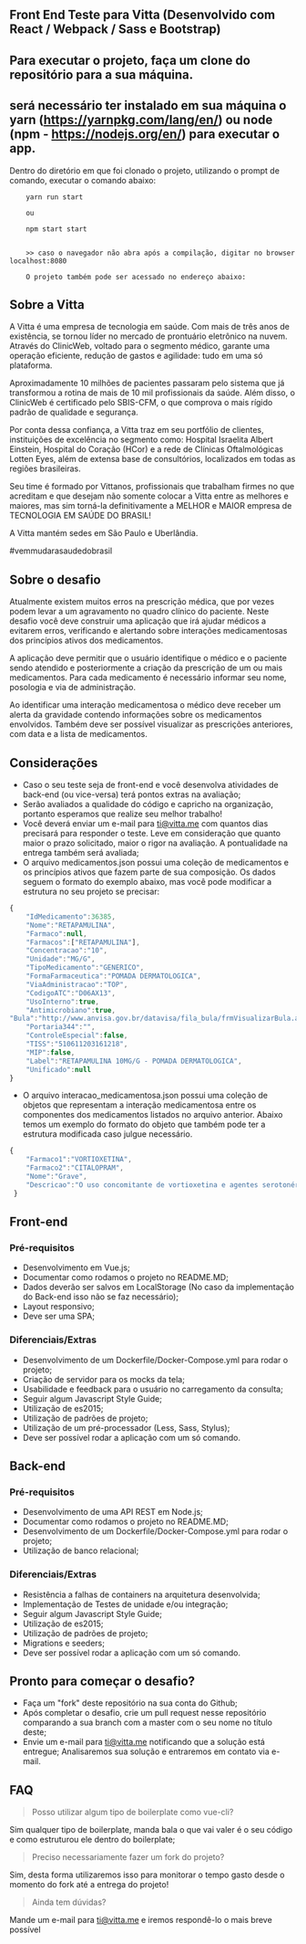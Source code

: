 ## Front End Teste para Vitta (Desenvolvido com React / Webpack / Sass e Bootstrap)

## Para executar o projeto, faça um clone do repositório para a sua máquina.
## será necessário ter instalado em sua máquina o yarn (https://yarnpkg.com/lang/en/) ou node (npm - https://nodejs.org/en/) para executar o app.

Dentro do diretório em que foi clonado o projeto, utilizando o prompt de comando, executar o comando abaixo:

		yarn run start  
		
		ou 
		
		npm start start


		>> caso o navegador não abra após a compilação, digitar no browser localhost:8080

		O projeto também pode ser acessado no endereço abaixo:









## Sobre a Vitta

A Vitta é uma empresa de tecnologia em saúde. Com mais de três anos de existência, se tornou líder no mercado de prontuário eletrônico na nuvem. Através do ClinicWeb, voltado para o segmento médico, garante uma operação eficiente, redução de gastos e agilidade: tudo em uma só plataforma.

Aproximadamente 10 milhões de pacientes passaram pelo sistema que já transformou a rotina de mais de 10 mil profissionais da saúde. Além disso, o ClinicWeb é certificado pelo SBIS-CFM, o que comprova o mais rígido padrão de qualidade e segurança.

Por conta dessa confiança, a Vitta traz em seu portfólio de clientes, instituições de excelência no segmento como: Hospital Israelita Albert Einstein, Hospital do Coração (HCor) e a rede de Clínicas Oftalmológicas Lotten Eyes, além de extensa base de consultórios, localizados em todas as regiões brasileiras.

Seu time é formado por Vittanos, profissionais que trabalham firmes no que acreditam e que desejam não somente colocar a Vitta entre as melhores e maiores, mas sim torná-la definitivamente a MELHOR e MAIOR empresa de TECNOLOGIA EM SAÚDE DO BRASIL!

A Vitta mantém sedes em São Paulo e Uberlândia.

\#vemmudarasaudedobrasil


## Sobre o desafio

Atualmente existem muitos erros na prescrição médica, que por vezes podem levar a um agravamento no quadro clínico do paciente. Neste desafio você deve construir uma aplicação que irá ajudar médicos a evitarem erros, verificando e alertando sobre interações medicamentosas dos princípios ativos dos medicamentos.

A aplicação deve permitir que o usuário identifique o médico e o paciente sendo atendido e posteriormente a criação da prescrição de um ou mais medicamentos. Para cada medicamento é necessário informar seu nome, posologia e via de administração. 

Ao identificar uma interação medicamentosa o médico deve receber um alerta da gravidade contendo informações sobre os medicamentos envolvidos. Também deve ser possível visualizar as prescrições anteriores, com data e a lista de medicamentos.

## Considerações

- Caso o seu teste seja de front-end e você desenvolva atividades de back-end (ou vice-versa) terá pontos extras na avaliação;
- Serão avaliados a qualidade do código e capricho na organização, portanto esperamos que realize seu melhor trabalho!
- Você deverá enviar um e-mail para ti@vitta.me com quantos dias precisará para responder o teste. Leve em consideração que quanto maior o prazo solicitado, maior o rigor na avaliação. A pontualidade na entrega também será avaliada;
- O arquivo medicamentos.json possui uma coleção de medicamentos e os princípios ativos que fazem parte de sua composição. Os dados seguem o formato do exemplo abaixo, mas você pode modificar a estrutura no seu projeto se precisar:

```javascript
{ 
	"IdMedicamento":36385,
	"Nome":"RETAPAMULINA",
	"Farmaco":null,
	"Farmacos":["RETAPAMULINA"],
	"Concentracao":"10",
	"Unidade":"MG/G",
	"TipoMedicamento":"GENERICO",
	"FormaFarmaceutica":"POMADA DERMATOLOGICA",
	"ViaAdministracao":"TOP",
	"CodigoATC":"D06AX13",
	"UsoInterno":true,
	"Antimicrobiano":true,
"Bula":"http://www.anvisa.gov.br/datavisa/fila_bula/frmVisualizarBula.asp?pNuTransacao=9442872014&pIdAnexo=2273137",
	"Portaria344":"",
	"ControleEspecial":false,
	"TISS":"510611203161218",
	"MIP":false,
	"Label":"RETAPAMULINA 10MG/G - POMADA DERMATOLOGICA",
	"Unificado":null
} 
```
- O arquivo interacao_medicamentosa.json possui uma coleção de objetos que representam a interação medicamentosa entre os componentes dos medicamentos listados no arquivo anterior. Abaixo temos um exemplo do formato do objeto que também pode ter a estrutura modificada caso julgue necessário. 

```javascript
{
	"Farmaco1":"VORTIOXETINA",
	"Farmaco2":"CITALOPRAM",
	"Nome":"Grave",
	"Descricao":"O uso concomitante de vortioxetina e agentes serotonérgicos pode resultar em aumento do risco de síndrome serotoninérgica (hipertensão, hipertermia,mioclonia,alterações do estado mental)."
 }
```

## Front-end

### Pré-requisitos
- Desenvolvimento em Vue.js;
- Documentar como rodamos o projeto no README.MD;
- Dados deverão ser salvos em LocalStorage (No caso da implementação do Back-end isso não se faz necessário);
- Layout responsivo;
- Deve ser uma SPA;

### Diferenciais/Extras
- Desenvolvimento de um Dockerfile/Docker-Compose.yml para rodar o projeto;
- Criação de servidor para os mocks da tela;
- Usabilidade e feedback para o usuário no carregamento da consulta;
- Seguir algum Javascript Style Guide;
- Utilização de es2015;
- Utilização de padrões de projeto;
- Utilização de um pré-processador (Less, Sass, Stylus);
- Deve ser possível rodar a aplicação com um só comando.


## Back-end

### Pré-requisitos
- Desenvolvimento de uma API REST em Node.js;
- Documentar como rodamos o projeto no README.MD;
- Desenvolvimento de um Dockerfile/Docker-Compose.yml para rodar o projeto;
- Utilização de banco relacional;

### Diferenciais/Extras
- Resistência a falhas de containers na arquitetura desenvolvida;
- Implementação de Testes de unidade e/ou integração;
- Seguir algum Javascript Style Guide;
- Utilização de es2015;
- Utilização de padrões de projeto;
- Migrations e seeders;
- Deve ser possível rodar a aplicação com um só comando.

## Pronto para começar o desafio?

- Faça um "fork" deste repositório na sua conta do Github;
- Após completar o desafio, crie um pull request nesse repositório comparando a sua branch com a master com o seu nome no título deste;
- Envie um e-mail para ti@vitta.me notificando que a solução está entregue;
Analisaremos sua solução e entraremos em contato via e-mail.

## FAQ
> Posso utilizar algum tipo de boilerplate como vue-cli?

Sim qualquer tipo de boilerplate, manda bala o que vai valer é o seu código e como estruturou ele dentro do boilerplate;
> Preciso necessariamente fazer um fork do projeto?

Sim, desta forma utilizaremos isso para monitorar o tempo gasto desde o momento do fork até a entrega do projeto!

> Ainda tem dúvidas?

Mande um e-mail para ti@vitta.me e iremos respondê-lo o mais breve possível
